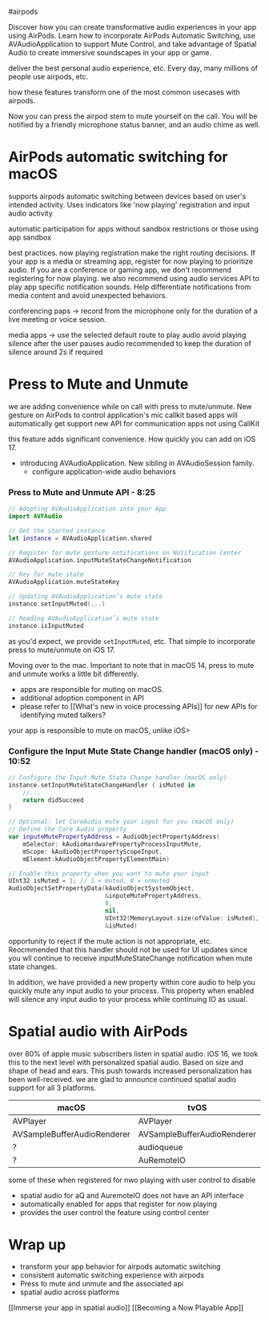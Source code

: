 #airpods

Discover how you can create transformative audio experiences in your app using AirPods. Learn how to incorporate AirPods Automatic Switching, use AVAudioApplication to support Mute Control, and take advantage of Spatial Audio to create immersive soundscapes in your app or game.

deliver the best personal audio experience, etc.  Every day, many millions of people use airpods, etc.

how these features transform one of the most common usecases with airpods.  

Now you can press the airpod stem to mute yourself on the call.  You will be notified by a friendly microphone status banner, and an audio chime as well.

# AirPods automatic switching for macOS
supports airpods automatic switching between devices based on user's intended activity.
Uses indicators like 'now playing' registration and input audio activity

automatic participation for apps without sandbox restrictions or those using app sandbox

best practices.
now playing registration
make the right routing decisions.  If your app is a media or streaming app, register for now playing to prioritize audio.
If you are a conference or gaming app, we don't recommend registering for now playing.
we also recommend using audio services API to play app specific notification sounds.  Help differentiate notifications from media content and avoid unexpected behaviors.

conferencing paps -> record from the microphone only for the duration of a live meeting or voice session.

media apps -> use the selected default route to play audio
avoid playing silence after the user pauses audio
recommended to keep the duration of silence around 2s if required

# Press to Mute and Unmute

we are adding convenience while on call with press to mute/unmute.
New gesture on AirPods to control application's mic
callkit based apps will automatically get support
new API for communication apps not using CallKit

this feature adds significant convenience.  How quickly you can add on iOS 17.
* introducing AVAudioApplication.  New sibling in AVAudioSession family.
	* configure application-wide audio behaviors

### Press to Mute and Unmute API - 8:25
```swift
// Adopting AVAudioApplication into your App
import AVFAudio

// Get the started instance 
let instance = AVAudioApplication.shared

// Register for mute gesture notifications on Notification Center 
AVAudioApplication.inputMuteStateChangeNotification

// Key for mute state
AVAudioApplication.muteStateKey

// Updating AVAudioApplication’s mute state
instance.setInputMuted(...)

// Reading AVAudioApplication’s mute state
instance.isInputMuted
```

as you'd expect, we provide `setInputMuted`, etc.  That simple to incorporate press to mute/unmute on iOS 17.

Moving over to the mac.  Important to note that in macOS 14, press to mute and unmute works a little bit differently.

* apps are responsible for muting on macOS.
* additional adoption component in API
* please refer to [[What's new in voice processing APIs]] for new APIs for identifying muted talkers?

your app is responsible to mute on macOS, unlike iOS>


### Configure the Input Mute State Change handler (macOS only) - 10:52
```swift
// Configure the Input Mute State Change handler (macOS only)
instance.setInputMuteStateChangeHandler { isMuted in
	//...
	return didSucceed
}

// Optional: let CoreAudio mute your input for you (macOS only)
// Define the Core Audio property
var inputeMutePropertyAddress = AudioObjectPropertyAddress(
	mSelector: kAudioHardwarePropertyProcessInputMute,
	mScope: kAudioObjectPropertyScopeInput,
	mElement:kAudioObjectPropertyElementMain)

// Enable this property when you want to mute your input
UInt32 isMuted = 1; // 1 = muted, 0 = unmuted
AudioObjectSetPropertyData(kAudioObjectSystemObject,
						   &inputeMutePropertyAddress,
						   0,
						   nil,
						   UInt32(MemoryLayout.size(ofValue: isMuted),
						   &isMuted)
```

opportunity to reject if the mute action is not appropriate, etc.  Reocmmended that this handler should not be used for UI updates since you wll continue to receive inputMuteStateChange notification when mute state changes.

In addition, we have provided a new property within core audio to help you quickly mute any input audio to your process.  This property when enabled will silence any input audio to your process while continuing IO as usual.
# Spatial audio with AirPods

over 80% of apple music subscribers listen in spatial audio.  iOS 16, we took this to the next level with personalized spatial audio.  Based on size and shape of head and ears.  This push towards increased personalization has been well-received.  we are glad to announce continued spatial audio support for all 3 platforms.

| macOS                       | tvOS                        | iOS                         |
| --------------------------- | --------------------------- | --------------------------- |
| AVPlayer                    | AVPlayer                    | AVPlayer                    |
| AVSampleBufferAudioRenderer | AVSampleBufferAudioRenderer | AVSampleBufferAudioRenderer |
| ?                           | audioqueue                  | audioqueue                  |
| ?                           | AuRemoteIO                  | AuRemoteIO                            |

some of these when registered for nwo playing with user control to disable
* spatial audio for aQ and AuremoteIO does not have an API interface
* automatically enabled for apps that register for now playing
* provides the user control the feature using control center

# Wrap up
* transform your app behavior for airpods automatic switching
* consistent automatic switching experience with airpods
* Press to mute and unmute and the associated api
* spatial audio across platforms

[[Immerse your app in spatial audio]]
[[Becoming a Now Playable App]]




